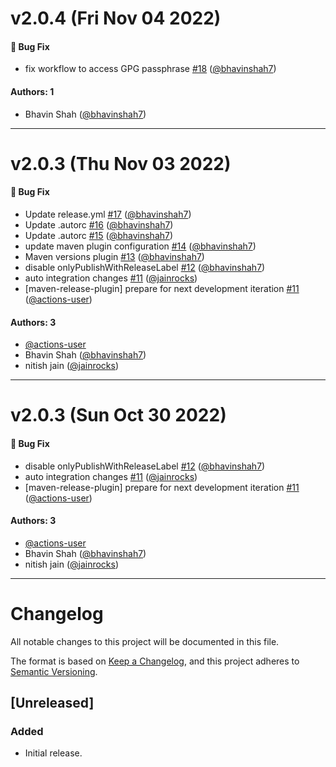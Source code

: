 # v2.0.4 (Fri Nov 04 2022)

#### 🐛 Bug Fix

- fix workflow to access GPG passphrase [#18](https://github.com/graph-quilt/graphql-service-adapters/pull/18) ([@bhavinshah7](https://github.com/bhavinshah7))

#### Authors: 1

- Bhavin Shah ([@bhavinshah7](https://github.com/bhavinshah7))

---

# v2.0.3 (Thu Nov 03 2022)

#### 🐛 Bug Fix

- Update release.yml [#17](https://github.com/graph-quilt/graphql-service-adapters/pull/17) ([@bhavinshah7](https://github.com/bhavinshah7))
- Update .autorc [#16](https://github.com/graph-quilt/graphql-service-adapters/pull/16) ([@bhavinshah7](https://github.com/bhavinshah7))
- Update .autorc [#15](https://github.com/graph-quilt/graphql-service-adapters/pull/15) ([@bhavinshah7](https://github.com/bhavinshah7))
- update maven plugin configuration [#14](https://github.com/graph-quilt/graphql-service-adapters/pull/14) ([@bhavinshah7](https://github.com/bhavinshah7))
- Maven versions plugin [#13](https://github.com/graph-quilt/graphql-service-adapters/pull/13) ([@bhavinshah7](https://github.com/bhavinshah7))
- disable onlyPublishWithReleaseLabel [#12](https://github.com/graph-quilt/graphql-service-adapters/pull/12) ([@bhavinshah7](https://github.com/bhavinshah7))
- auto integration changes [#11](https://github.com/graph-quilt/graphql-service-adapters/pull/11) ([@jainrocks](https://github.com/jainrocks))
- [maven-release-plugin] prepare for next development iteration [#11](https://github.com/graph-quilt/graphql-service-adapters/pull/11) ([@actions-user](https://github.com/actions-user))

#### Authors: 3

- [@actions-user](https://github.com/actions-user)
- Bhavin Shah ([@bhavinshah7](https://github.com/bhavinshah7))
- nitish jain ([@jainrocks](https://github.com/jainrocks))

---

# v2.0.3 (Sun Oct 30 2022)

#### 🐛 Bug Fix

- disable onlyPublishWithReleaseLabel [#12](https://github.com/graph-quilt/graphql-service-adapters/pull/12) ([@bhavinshah7](https://github.com/bhavinshah7))
- auto integration changes [#11](https://github.com/graph-quilt/graphql-service-adapters/pull/11) ([@jainrocks](https://github.com/jainrocks))
- [maven-release-plugin] prepare for next development iteration [#11](https://github.com/graph-quilt/graphql-service-adapters/pull/11) ([@actions-user](https://github.com/actions-user))

#### Authors: 3

- [@actions-user](https://github.com/actions-user)
- Bhavin Shah ([@bhavinshah7](https://github.com/bhavinshah7))
- nitish jain ([@jainrocks](https://github.com/jainrocks))

---

# Changelog
All notable changes to this project will be documented in this file.

The format is based on [Keep a Changelog](https://keepachangelog.com/en/1.0.0/),
and this project adheres to [Semantic Versioning](https://semver.org/spec/v2.0.0.html).

## [Unreleased]
### Added
- Initial release.